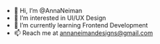 - 👋 Hi, I’m @AnnaNeiman
- 👀 I’m interested in UI/UX Design
- 🌱 I’m currently learning Frontend Development 
- 📫 Reach me at annaneimandesigns@gmail.com

<!---
AnnaNeiman/AnnaNeiman is a ✨ special ✨ repository because its `README.md` (this file) appears on your GitHub profile.
You can click the Preview link to take a look at your changes.
--->
